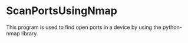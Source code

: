 # ScanPortsUsingNmap
This program is used to find open ports in a device by using the python-nmap library. 
